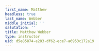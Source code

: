 ```yaml
---
first_name: Matthew
headless: true
last_name: Webber
middle_initial: ''
salutation: ''
title: Matthew Webber
type: instructor
uid: d5e85874-e283-df62-ece7-a6953c172a19
---
```

